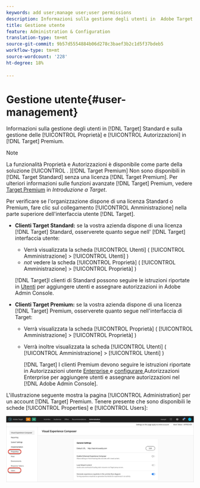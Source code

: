```yaml
---
keywords: add user;manage user;user permissions
description: Informazioni sulla gestione degli utenti in  Adobe Target Standard e sulla gestione delle proprietà e delle autorizzazioni aziendali in  Adobe Target Premium.
title: Gestione utente
feature: Administration & Configuration
translation-type: tm+mt
source-git-commit: 9b57d5554884b06d278c3baef3b2c1d5f37bdeb5
workflow-type: tm+mt
source-wordcount: '228'
ht-degree: 18%

---
```



# Gestione utente{#user-management}

Informazioni sulla gestione degli utenti in [!DNL Target] Standard e sulla gestione delle [!UICONTROL Proprietà] e [!UICONTROL Autorizzazioni] in [!DNL Target] Premium.

>[!NOTE]
>
>La funzionalità Proprietà e Autorizzazioni è disponibile come parte della soluzione [!UICONTROL . ][!DNL Target Premium] Non sono disponibili in [!DNL Target Standard] senza una licenza [!DNL Target Premium]. Per ulteriori informazioni sulle funzioni avanzate [!DNL Target] Premium, vedere [Target Premium](/help/c-intro/intro.md#premium) in *Introduzione a Target*.

Per verificare se l&#39;organizzazione dispone di una licenza Standard o Premium, fare clic sul collegamento [!UICONTROL Amministrazione] nella parte superiore dell&#39;interfaccia utente [!DNL Target].

* **Clienti Target Standard:** se la vostra azienda dispone di una licenza  [!DNL Target] Standard, osserverete quanto segue nell&#39; [!DNL Target] interfaccia utente:

   * Verrà visualizzata la scheda [!UICONTROL Utenti] ( [!UICONTROL Amministrazione] > [!UICONTROL Utenti] )
   * *not* vedere la scheda [!UICONTROL Proprietà] ( [!UICONTROL Amministrazione] > [!UICONTROL Proprietà] )

   [!DNL Target]I clienti di Standard possono seguire le istruzioni riportate in [Utenti](/help/administrating-target/c-user-management/c-user-management/user-management.md) per aggiungere utenti e assegnare autorizzazioni in Adobe Admin Console.

* **Clienti Target Premium:** se la vostra azienda dispone di una licenza  [!DNL Target] Premium, osserverete quanto segue nell&#39;interfaccia di Target:

   * Verrà visualizzata la scheda [!UICONTROL Proprietà] ( [!UICONTROL Amministrazione] > [!UICONTROL Proprietà] )
   * Verrà inoltre visualizzata la scheda [!UICONTROL Utenti] ( [!UICONTROL Amministrazione] > [!UICONTROL Utenti] )

      [!DNL Target] I clienti Premium devono seguire le istruzioni riportate in Autorizzazioni utente  [Enterprise ](/help/administrating-target/c-user-management/property-channel/property-channel.md#concept_E396B16FA2024ADBA27BC056138F9838) e  [configurare ](/help/administrating-target/c-user-management/property-channel/properties-overview.md#concept_22F2855DBF0D4754B9460F5D68749C71) Autorizzazioni Enterprise per aggiungere utenti e assegnare autorizzazioni nel  [!DNL Adobe Admin Console].

L&#39;illustrazione seguente mostra la pagina [!UICONTROL Administration] per un account [!DNL Target] Premium. Tenere presente che sono disponibili le schede [!UICONTROL Properties] e [!UICONTROL Users]:

![Scheda Amministrazione](/help/administrating-target/assets/premium.png)

